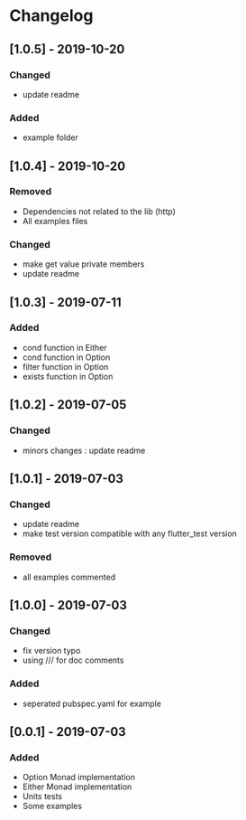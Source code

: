 # Changelog
## [1.0.5] - 2019-10-20
### Changed
- update readme
### Added
- example folder 
## [1.0.4] - 2019-10-20
### Removed
- Dependencies not related to the lib (http)
- All examples files
### Changed
- make get value private members
- update readme
## [1.0.3] - 2019-07-11
### Added
- cond function in Either
- cond function in Option
- filter function in Option
- exists function in Option

## [1.0.2] - 2019-07-05
### Changed
- minors changes : update readme

## [1.0.1] - 2019-07-03
### Changed
- update readme
- make test version compatible with any flutter_test version 
### Removed
- all examples commented

## [1.0.0] - 2019-07-03
### Changed
- fix version typo
- using /// for doc comments

### Added
- seperated pubspec.yaml for example

## [0.0.1] - 2019-07-03
### Added

- Option Monad implementation
- Either Monad implementation
- Units tests
- Some examples